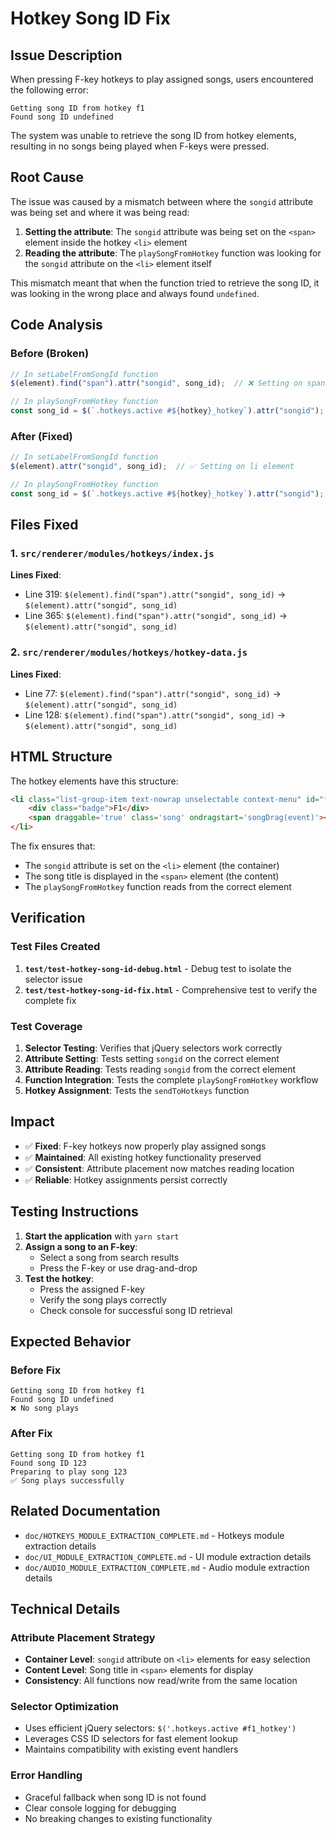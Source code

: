 # Hotkey Song ID Fix

## Issue Description

When pressing F-key hotkeys to play assigned songs, users encountered the following error:

```
Getting song ID from hotkey f1
Found song ID undefined
```

The system was unable to retrieve the song ID from hotkey elements, resulting in no songs being played when F-keys were pressed.

## Root Cause

The issue was caused by a mismatch between where the `songid` attribute was being set and where it was being read:

1. **Setting the attribute**: The `songid` attribute was being set on the `<span>` element inside the hotkey `<li>` element
2. **Reading the attribute**: The `playSongFromHotkey` function was looking for the `songid` attribute on the `<li>` element itself

This mismatch meant that when the function tried to retrieve the song ID, it was looking in the wrong place and always found `undefined`.

## Code Analysis

### Before (Broken)
```javascript
// In setLabelFromSongId function
$(element).find("span").attr("songid", song_id);  // ❌ Setting on span

// In playSongFromHotkey function  
const song_id = $(`.hotkeys.active #${hotkey}_hotkey`).attr("songid");  // ❌ Looking on li
```

### After (Fixed)
```javascript
// In setLabelFromSongId function
$(element).attr("songid", song_id);  // ✅ Setting on li element

// In playSongFromHotkey function  
const song_id = $(`.hotkeys.active #${hotkey}_hotkey`).attr("songid");  // ✅ Looking on li
```

## Files Fixed

### 1. `src/renderer/modules/hotkeys/index.js`

**Lines Fixed**:
- Line 319: `$(element).find("span").attr("songid", song_id)` → `$(element).attr("songid", song_id)`
- Line 365: `$(element).find("span").attr("songid", song_id)` → `$(element).attr("songid", song_id)`

### 2. `src/renderer/modules/hotkeys/hotkey-data.js`

**Lines Fixed**:
- Line 77: `$(element).find("span").attr("songid", song_id)` → `$(element).attr("songid", song_id)`
- Line 128: `$(element).find("span").attr("songid", song_id)` → `$(element).attr("songid", song_id)`

## HTML Structure

The hotkey elements have this structure:
```html
<li class="list-group-item text-nowrap unselectable context-menu" id="f1_hotkey">
    <div class="badge">F1</div>
    <span draggable='true' class='song' ondragstart='songDrag(event)'></span>
</li>
```

The fix ensures that:
- The `songid` attribute is set on the `<li>` element (the container)
- The song title is displayed in the `<span>` element (the content)
- The `playSongFromHotkey` function reads from the correct element

## Verification

### Test Files Created
1. **`test/test-hotkey-song-id-debug.html`** - Debug test to isolate the selector issue
2. **`test/test-hotkey-song-id-fix.html`** - Comprehensive test to verify the complete fix

### Test Coverage
1. **Selector Testing**: Verifies that jQuery selectors work correctly
2. **Attribute Setting**: Tests setting `songid` on the correct element
3. **Attribute Reading**: Tests reading `songid` from the correct element
4. **Function Integration**: Tests the complete `playSongFromHotkey` workflow
5. **Hotkey Assignment**: Tests the `sendToHotkeys` function

## Impact

- ✅ **Fixed**: F-key hotkeys now properly play assigned songs
- ✅ **Maintained**: All existing hotkey functionality preserved
- ✅ **Consistent**: Attribute placement now matches reading location
- ✅ **Reliable**: Hotkey assignments persist correctly

## Testing Instructions

1. **Start the application** with `yarn start`
2. **Assign a song to an F-key**:
   - Select a song from search results
   - Press the F-key or use drag-and-drop
3. **Test the hotkey**:
   - Press the assigned F-key
   - Verify the song plays correctly
   - Check console for successful song ID retrieval

## Expected Behavior

### Before Fix
```
Getting song ID from hotkey f1
Found song ID undefined
❌ No song plays
```

### After Fix
```
Getting song ID from hotkey f1
Found song ID 123
Preparing to play song 123
✅ Song plays successfully
```

## Related Documentation

- `doc/HOTKEYS_MODULE_EXTRACTION_COMPLETE.md` - Hotkeys module extraction details
- `doc/UI_MODULE_EXTRACTION_COMPLETE.md` - UI module extraction details
- `doc/AUDIO_MODULE_EXTRACTION_COMPLETE.md` - Audio module extraction details

## Technical Details

### Attribute Placement Strategy
- **Container Level**: `songid` attribute on `<li>` elements for easy selection
- **Content Level**: Song title in `<span>` elements for display
- **Consistency**: All functions now read/write from the same location

### Selector Optimization
- Uses efficient jQuery selectors: `$('.hotkeys.active #f1_hotkey')`
- Leverages CSS ID selectors for fast element lookup
- Maintains compatibility with existing event handlers

### Error Handling
- Graceful fallback when song ID is not found
- Clear console logging for debugging
- No breaking changes to existing functionality 